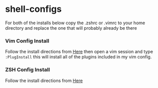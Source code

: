 # shell-configs
For both of the installs below copy the .zshrc or .vimrc to your home directory and replace the one that will probably already be there
### Vim Config Install
Follow the install directions from [Here](https://github.com/junegunn/vim-plug)
then open a vim session and type `:PlugInstall`
this will install all of the plugins included in my vim config.



### ZSH Config Install
Follow the install directions from [Here](https://github.com/robbyrussell/oh-my-zsh)

